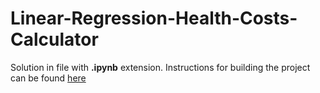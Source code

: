 # Linear-Regression-Health-Costs-Calculator
Solution in file with **.ipynb** extension. Instructions for building the project can be found [here](https://www.freecodecamp.org/learn/machine-learning-with-python/machine-learning-with-python-projects/linear-regression-health-costs-calculator)
